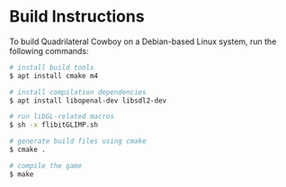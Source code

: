 # Build Instructions

To build Quadrilateral Cowboy on a Debian-based Linux system, run the following commands:

```sh
# install build tools
$ apt install cmake m4

# install compilation dependencies
$ apt install libopenal-dev libsdl2-dev

# run libGL-related macros
$ sh -x flibitGLIMP.sh

# generate build files using cmake
$ cmake .

# compile the game
$ make
```
